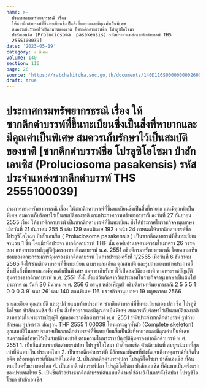 ```yaml
---
name: >-
  ประกาศกรมทรัพยากรธรณี เรื่อง
  ให้ซากดึกดำบรรพ์ที่ขึ้นทะเบียนซึ่งเป็นสิ่งที่หายากและมีคุณค่าเป็นพิเศษ
  สมควรเก็บรักษาไว้เป็นสมบัติของชาติ [ซากดึกดำบรรพ์ชื่อ โปรลูซิโอโซมา
  ป่าสักเอนซิส (Proluciosoma  pasakensis) รหัสประจำแหล่งซากดึกดำบรรพ์ THS
  2555100039]
date: '2023-05-19'
category: ง พิเศษ
volume: 140
section: 116
page: 26
source: 'https://ratchakitcha.soc.go.th/documents/140D116S0000000002600.pdf'
draft: true
---
```


# ประกาศกรมทรัพยากรธรณี เรื่อง ให้ซากดึกดำบรรพ์ที่ขึ้นทะเบียนซึ่งเป็นสิ่งที่หายากและมีคุณค่าเป็นพิเศษ สมควรเก็บรักษาไว้เป็นสมบัติของชาติ [ซากดึกดำบรรพ์ชื่อ โปรลูซิโอโซมา ป่าสักเอนซิส (Proluciosoma  pasakensis) รหัสประจำแหล่งซากดึกดำบรรพ์ THS 2555100039]

ประกาศกรมทรัพยากรธรณี เรื่อง ให้ซากดึกดาบรรพ์ที่ขึ้นทะเบียนซึ่งเป็นสิ่งที่หายาก และมีคุณค่าเป็นพิเศษ สมควรเก็บรักษาไว้เป็นสมบัติของชาติ ตามประกาศกรมทรัพยากรธรณี ลงวันที่ 27 กันยายน 2555 เรื่อง ให้ซากดึกดาบรรพ์ เป็นซากดึกดาบรรพ์ที่ขึ้นทะเบียน ซึ่งได้ประกาศในราชกิจจานุเบกษา เมื่อวันที่ 21 ธันวาคม 255 5 เล่ม 129 ตอนพิเศษ 192 ง หน้า 24 กาหนดให้ซากดึกดาบรรพ์ชื่อ โปรลูซิโอโซมา ป่าสักเอนซิส ( Proluciosoma pasakensis ) เป็นซากดึกดาบรรพ์ที่ขึ้นทะเบียน จานวน 1 ชิ้น โดยมีรหัสประจา ซากดึกดาบรรพ์ THF นั้น อาศัยอำนาจตามความในมาตรา 26 วรรคสอง แห่งพระราชบัญญัติคุ้มครองซากดึกดาบรรพ์ พ.ศ. 2551 อธิบดีกรมทรัพยากรธรณี โดยความเห็นชอบของคณะกรรมการคุ้มครองซากดึกดาบรรพ์ ในการประชุมครั้งที่ 1/2565 เมื่อวันที่ 6 ธันวาคม 2565 จึงให้ซากดึกดาบรรพ์ที่ขึ้นทะเบียน ตามรายละเอียด คุณสมบัติ และรูปถ่ายแนบท้ายประกาศนี้ ซึ่งเป็นสิ่งที่หายากและมีคุณค่าเป็นพิ เศษ สมควรเก็บรักษาไว้เป็นสมบัติของชาติ ตามพระราชบัญญัติคุ้มครองซากดึกดาบรรพ์ พ.ศ. 2551 ทั้งนี้ ตั้งแต่วันถัดจากวันประกาศในราชกิจจานุเบกษาเป็นต้นไป ประกาศ ณ วันที่ 30 มีนาคม พ.ศ. 256 6 อรนุช หล่อเพ็ญศรี อธิบดีกรมทรัพยากรธรณี 2 5 5 5 1 0 0 0 3 9 ้ หนา 26 ่ เลม 140 ตอนพิเศษ 116 ง ราชกิจจานุเบกษา 19 พฤษภาคม 2566

รายละเอียด คุณสมบัติ และรูปถ่ายแนบท้ายประกาศ ซากดึกดําบรรพ์ที่ขึ้นทะเบียนของ ปลา ชื่อ โปรลูซิโอโซมา ป่าสักเอนซิส ซึ่ง เป็น สิ่งที่หายากและมีคุณค่าเป็นพิเศษ สมควรเก็บรักษาไว้เป็นสมบัติของชาติ ตามความในพระราชบัญญัติ คุ้มครองซากดึกดําบรรพ์ พ.ศ. 2551 รหัสประจําซากดึกดําบรรพ์ รูปถ่าย ลักษณะ รูปพรรณ สัณฐาน THF 2555 1 00039 โครงกระดูกทั้งตัว (Complete skeleton) คุณสมบัติในการประกาศเป็นซากดึกดําบรรพ์ที่ขึ้นทะเบียนซึ่งเป็นสิ่งที่หายากและมีคุณค่าเป็นพิเศษ สมควรเก็บรักษาไว้เป็นสมบัติของชาติ ตามความในพระราชบัญญัติคุ้มครองซากดึกดําบรรพ์ พ.ศ. 2551 1. เป็นชิ้นส่วนซากดึกดําบรรพ์ปลา โปรลูซิโอโซมา ป่าสักเอนซิส ตัวเดียวกันที่ สมบูรณ์มากที่สุดเท่าที่ค้นพบ ใน ประเทศไทย 2. เป็นซากดึกดําบรรพ์ที่ มีลักษณะพิเศษที่บ่งชัดเจนถึงเหตุการณ์ที่เกิดในอดีต หรือเหตุการณ์ที่ผิดปกติในอดีต 3. เป็นซากดึกดําบรรพ์ปลา โปรลูซิโอโซมา ป่าสักเอนซิส ที่ค้นพบเป็นครั้งแรกของโลก 4. เป็นซากดึกดําบรรพ์ปลา โปรลูซิโอโซมา ป่าสักเอนซิส ที่ค้นพบเป็นครั้งแรกของประเทศไทย 5. เป็นชิ้นตัวอย่างซากดึกดําบรรพ์ต้นแบบที่นํามาใช้อ้างอิงในการตั้งชื่อปลา โปรลูซิโอโซมา ป่าสักเอนซิส
